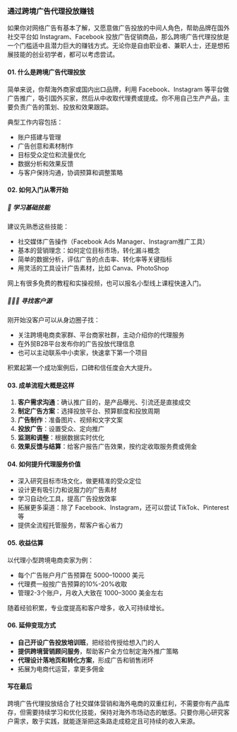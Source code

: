 ### 通过跨境广告代理投放赚钱

如果你对网络广告有基本了解，又愿意做广告投放的中间人角色，帮助品牌在国外社交平台如 Instagram、Facebook 投放广告促销商品，那么跨境广告代理投放是一个门槛适中且潜力巨大的赚钱方式。无论你是自由职业者、兼职人士，还是想拓展技能的创业初学者，都可以考虑尝试。

#### 01. 什么是跨境广告代理投放

简单来说，你帮海外商家或国内出口品牌，利用 Facebook、Instagram 等平台做广告推广，吸引国外买家，然后从中收取代理费或提成。你不用自己生产产品，主要负责广告的策划、投放和效果跟踪。

典型工作内容包括：

- 账户搭建与管理
- 广告创意和素材制作
- 目标受众定位和流量优化
- 数据分析和效果反馈
- 与客户保持沟通，协调预算和调整策略

#### 02. 如何入门从零开始

##### 🚀 学习基础技能

建议先熟悉这些技能：

- 社交媒体广告操作（Facebook Ads Manager、Instagram推广工具）
- 基本的营销理念：如何定位目标市场，转化漏斗概念
- 简单的数据分析，评估广告的点击率、转化率等关键指标
- 用灵活的工具设计广告素材，比如 Canva、PhotoShop

网上有很多免费的教程和实操视频，也可以报名小型线上课程快速入门。

##### 🧑🤝🧑 寻找客户源

刚开始没客户可以从身边圈子找：

- 关注跨境电商卖家群、平台商家社群，主动介绍你的代理服务
- 在外贸B2B平台发布你的广告投放代理信息
- 也可以主动联系中小卖家，快速拿下第一个项目

积累起第一个成功案例后，口碑和信任度会大大提升。

#### 03. 成单流程大概是这样

1. **客户需求沟通**：确认推广目的，是产品曝光、引流还是直接成交
2. **制定广告方案**：选择投放平台、预算额度和投放周期
3. **广告制作**：准备图片、视频和文字文案
4. **投放广告**：设置受众、定向推广
5. **监测和调整**：根据数据实时优化
6. **效果反馈与结算**：给客户报告广告效果，按约定收取服务费或佣金

#### 04. 如何提升代理服务价值

- 深入研究目标市场文化，做更精准的受众定位
- 设计更有吸引力和说服力的广告素材
- 学习自动化工具，提高广告投放效率
- 拓展更多渠道：除了 Facebook、Instagram，还可以尝试 TikTok、Pinterest 等
- 提供全流程托管服务，帮客户省心省力

#### 05. 收益估算

以代理小型跨境电商卖家为例：

- 每个广告账户月广告预算在 5000–10000 美元
- 代理费一般按广告预算的10%-20%收取
- 管理2-3个账户，月收入大致在 1000–3000 美金左右

随着经验积累，专业度提高和客户增多，收入可持续增长。

#### 06. 延伸变现方式

- **自己开设广告投放培训班**，把经验传授给想入门的人
- **提供跨境营销顾问服务**，帮助客户全方位制定海外推广策略
- **代理设计落地页和转化方案**，形成广告和销售闭环
- 拓展为电商代运营，拿更多佣金

#### 写在最后

跨境广告代理投放结合了社交媒体营销和海外电商的双重红利，不需要你有产品库存，但需要持续学习和优化技能，保持对海外市场动态的敏感。只要你用心研究客户需求，敢于实践，就能逐渐把这条路走成稳定且可持续的收入来源。
